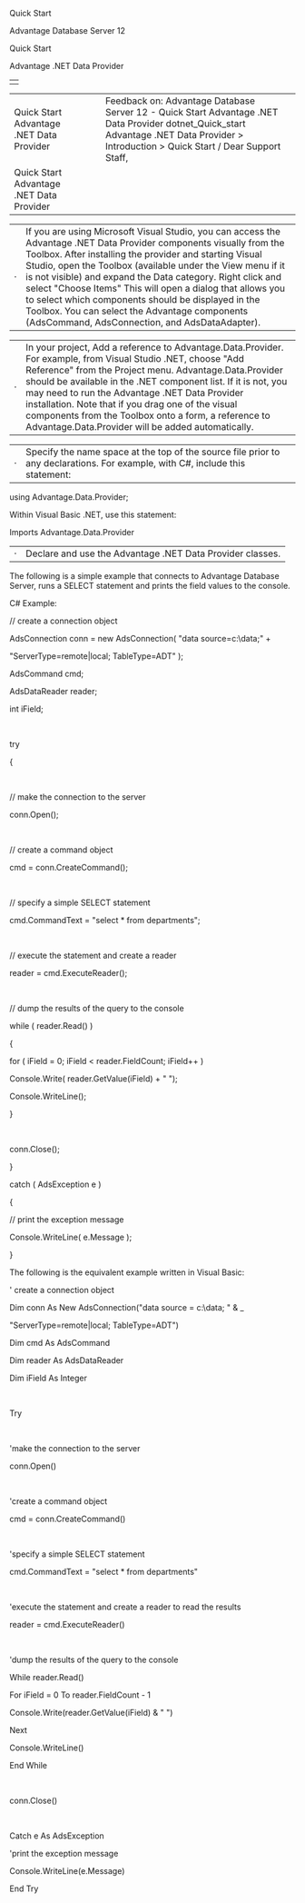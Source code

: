 Quick Start




Advantage Database Server 12  

Quick Start

Advantage .NET Data Provider

|  |
| --- |
|  |

|  |  |  |  |  |
| --- | --- | --- | --- | --- |
| Quick Start  Advantage .NET Data Provider |  |  | Feedback on: Advantage Database Server 12 - Quick Start Advantage .NET Data Provider dotnet\_Quick\_start Advantage .NET Data Provider > Introduction > Quick Start / Dear Support Staff, |  |
| Quick Start  Advantage .NET Data Provider |  |  |  |  |

|  |  |
| --- | --- |
| · | If you are using Microsoft Visual Studio, you can access the Advantage .NET Data Provider components visually from the Toolbox. After installing the provider and starting Visual Studio, open the Toolbox (available under the View menu if it is not visible) and expand the Data category. Right click and select "Choose Items" This will open a dialog that allows you to select which components should be displayed in the Toolbox. You can select the Advantage components (AdsCommand, AdsConnection, and AdsDataAdapter). |

|  |  |
| --- | --- |
| · | In your project, Add a reference to Advantage.Data.Provider. For example, from Visual Studio .NET, choose "Add Reference" from the Project menu. Advantage.Data.Provider should be available in the .NET component list. If it is not, you may need to run the Advantage .NET Data Provider installation. Note that if you drag one of the visual components from the Toolbox onto a form, a reference to Advantage.Data.Provider will be added automatically. |

|  |  |
| --- | --- |
| · | Specify the name space at the top of the source file prior to any declarations. For example, with C#, include this statement: |

using Advantage.Data.Provider;

Within Visual Basic .NET, use this statement:

Imports Advantage.Data.Provider

|  |  |
| --- | --- |
| · | Declare and use the Advantage .NET Data Provider classes. |

The following is a simple example that connects to Advantage Database Server, runs a SELECT statement and prints the field values to the console.

C# Example:

// create a connection object

AdsConnection conn = new AdsConnection( "data source=c:\\data;" +

"ServerType=remote|local; TableType=ADT" );

AdsCommand cmd;

AdsDataReader reader;

int iField;

 

try

{

 

// make the connection to the server

conn.Open();

 

// create a command object

cmd = conn.CreateCommand();

 

// specify a simple SELECT statement

cmd.CommandText = "select \* from departments";

 

// execute the statement and create a reader

reader = cmd.ExecuteReader();

 

// dump the results of the query to the console

while ( reader.Read() )

{

for ( iField = 0; iField < reader.FieldCount; iField++ )

Console.Write( reader.GetValue(iField) + " ");

Console.WriteLine();

}

 

conn.Close();

}

catch ( AdsException e )

{

// print the exception message

Console.WriteLine( e.Message );

}

The following is the equivalent example written in Visual Basic:

' create a connection object

Dim conn As New AdsConnection("data source = c:\data; " & \_

"ServerType=remote|local; TableType=ADT")

Dim cmd As AdsCommand

Dim reader As AdsDataReader

Dim iField As Integer

 

Try

 

'make the connection to the server

conn.Open()

 

'create a command object

cmd = conn.CreateCommand()

 

'specify a simple SELECT statement

cmd.CommandText = "select \* from departments"

 

'execute the statement and create a reader to read the results

reader = cmd.ExecuteReader()

 

'dump the results of the query to the console

While reader.Read()

For iField = 0 To reader.FieldCount - 1

Console.Write(reader.GetValue(iField) & " ")

Next

Console.WriteLine()

End While

 

conn.Close()

 

Catch e As AdsException

'print the exception message

Console.WriteLine(e.Message)

End Try